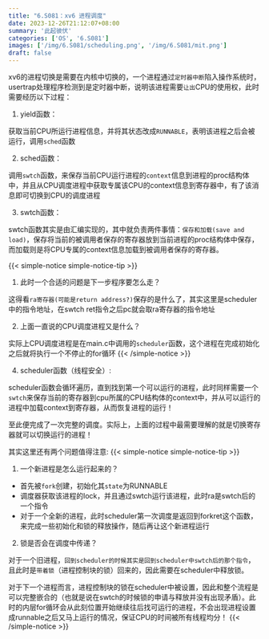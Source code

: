 ```yaml
---
title: "6.S081：xv6 进程调度"
date: 2023-12-26T21:12:07+08:00
summary: '此起彼伏'
categories: ['OS', '6.S081']
images: ['/img/6.S081/scheduling.png', '/img/6.S081/mit.png']
draft: false
---
```

xv6的进程切换是需要在内核中切换的，一个进程通过`定时器中断`陷入操作系统时，usertrap处理程序检测到是定时器中断，说明该进程需要`让出`CPU的使用权，此时需要经历以下过程：
1. yield函数：

获取当前CPU所运行进程信息，并将其状态改成`RUNNABLE`，表明该进程之后会被运行，调用`sched`函数

2. sched函数：

调用`swtch`函数，来保存当前CPU运行进程的`context`信息到进程的proc结构体中，并且从CPU调度进程中获取专属该CPU的context信息到寄存器中，有了该消息即可切换到CPU的调度进程

3. swtch函数：

swtch函数其实是由汇编实现的，其中就负责两件事情：`保存和加载(save and load)`，保存将当前的被调用者保存的寄存器放到当前进程的proc结构体中保存，而加载则是将CPU专属的context信息加载到被调用者保存的寄存器。

{{< simple-notice simple-notice-tip >}}


1. 此时一个合适的问题是下一步程序要怎么走？

这得看`ra寄存器(可能是return address?)`保存的是什么了，其实这里是scheduler中的指令地址，在swtch ret指令之后pc就会取ra寄存器的指令地址

2. 上面一直说的CPU调度进程又是什么？

实际上CPU调度进程是在main.c中调用的`scheduler`函数，这个进程在完成初始化之后就将执行一个不停止的for循环
{{< /simple-notice >}}

4. scheduler函数（线程安全）:

scheduler函数会循环遍历，直到找到第一个可以运行的进程，此时同样需要一个`swtch`来保存当前的寄存器到cpu所属的CPU结构体的context中，并从可以运行的进程中加载context到寄存器，从而恢复进程的运行！

至此便完成了一次完整的调度。实际上，上面的过程中最需要理解的就是切换寄存器就可以切换运行的进程！

其实这里还有两个问题值得注意:
{{< simple-notice simple-notice-tip >}}
1. 一个新进程是怎么运行起来的？
* 首先被`fork`创建，初始化其`state`为RUNNABLE
* 调度器获取该进程的lock，并且通过swtch运行该进程，此时ra是swtch后的一个指令
* 对于一个全新的进程，此时scheduler第一次调度是返回到forkret这个函数，来完成一些初始化和锁的释放操作，随后再让这个新进程运行

2. 锁是否会在调度中传递？

对于一个旧进程，`回到scheduler的时候其实是回到scheduler中swtch后的那个指令`，且此时是`带着锁`（进程控制块的锁）回来的，因此需要在scheduler中释放锁。

对于下一个进程而言，进程控制块的锁在scheduler中被设置，因此和整个流程是可以完整嵌合的（也就是说在swtch的时候锁的申请与释放并没有出现矛盾）。此时的内层for循环会从此刻位置开始继续往后找可运行的进程，不会出现进程设置成runnable之后又马上运行的情况，保证CPU的时间被所有线程均分！
{{< /simple-notice >}}
